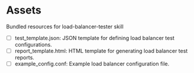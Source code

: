 # Assets

Bundled resources for load-balancer-tester skill

- [ ] test_template.json: JSON template for defining load balancer test configurations.
- [ ] report_template.html: HTML template for generating load balancer test reports.
- [ ] example_config.conf: Example load balancer configuration file.
